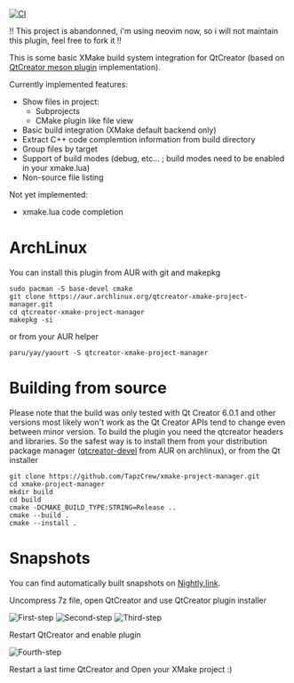[![CI](https://github.com/TapzCrew/xmake-project-manager/actions/workflows/build_cmake.yml/badge.svg)](https://github.com/TapzCrew/xmake-project-manager/actions/workflows/build_cmake.yml)

!! This project is abandonned, i'm using neovim now, so i will not maintain this plugin, feel free to fork it !!

This is some basic XMake build system integration for QtCreator (based on [QtCreator meson plugin](https://github.com/qt-creator/qt-creator/tree/master/src/plugins/mesonprojectmanager) implementation).

Currently implemented features:
- Show files in project:
  - Subprojects
  - CMake plugin like file view
- Basic build integration (XMake default backend only)
- Extract C++ code complemtion information from build directory
- Group files by target
- Support of build modes (debug, etc... ; build modes need to be enabled in your xmake.lua)
- Non-source file listing
    
Not yet implemented:
- xmake.lua code completion

# ArchLinux
You can install this plugin from AUR with git and makepkg
```
sudo pacman -S base-devel cmake
git clone https://aur.archlinux.org/qtcreator-xmake-project-manager.git
cd qtcreator-xmake-project-manager
makepkg -si
```

or from your AUR helper

```
paru/yay/yaourt -S qtcreator-xmake-project-manager
``` 

# Building from source
Please note that the build was only tested with Qt Creator 6.0.1 and other versions most likely won't work as the Qt Creator APIs tend to change even between minor version.
To build the plugin you need the qtcreator headers and libraries. So the safest way is to install them from your distribution package manager ([qtcreator-devel](https://aur.archlinux.org/packages/qtcreator-devel/) from AUR on archlinux), or from the Qt installer

```
git clone https://github.com/TapzCrew/xmake-project-manager.git
cd xmake-project-manager
mkdir build
cd build
cmake -DCMAKE_BUILD_TYPE:STRING=Release ..
cmake --build .
cmake --install .
```

# Snapshots
You can find automatically built snapshots on [Nightly.link](https://nightly.link/TapzCrew/xmake-project-manager/workflows/build_cmake/main).

Uncompress 7z file, open QtCreator and use QtCreator plugin installer

![First-step](https://github.com/TapzCrew/xmake-project-manager/blob/screenshots/40-24-22-194046.png?raw=true)
![Second-step](https://github.com/TapzCrew/xmake-project-manager/blob/screenshots/40-24-22-194059.png?raw=true)
![Third-step](https://github.com/TapzCrew/xmake-project-manager/blob/screenshots/41-24-22-194139.png?raw=true)

Restart QtCreator and enable plugin

![Fourth-step](https://github.com/TapzCrew/xmake-project-manager/blob/screenshots/42-24-22-194223.png?raw=true)

Restart a last time QtCreator and Open your XMake project :)
